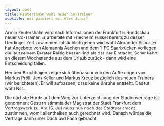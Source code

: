```yaml
---
layout: post
title: Reutershahn wohl neuer Co-Trainer
subtitle: Was passiert mit Alex Schur?
---
```


Armin Reutershahn wird nach Informationen der Frankfurter Rundschau neuer Co-Trainer. Er arbeitete mit Friedhelm Funkel bereits zu dessen Uerdinger Zeit zusammen.Tatsächlich gehen wird wohl Alexander Schur. Er hat Angebote von Alemannia Aachen und dem 1. FC Saarbrücken vorliegen, die laut seinem Berater Reisig besser sind als das der Eintracht. Schur kehrt an diesem Wochenende aus dem Urlaub zurück - dann wird eine Entscheidung fallen.

Heribert Bruchhagen zeigte sich überrascht von den Äußerungen von Markus Pröll, Jens Keller und Markus Kreuz bezüglich des neuen Trainers (wir berichteten). Er will aufpassen, dass keine Unruhe entsteht. Das tut wohl Not...

Die nächste Hürde auf dem Weg zur Unterzeichnung der Stadionverträge ist genommen: Gestern stimmte der Magistrat der Stadt Frankfurt dem Vertragswerk zu. Am 15. Juli muss nun noch das Stadtparlament zustimmen, womit allenthalben auch gerechnet wird. Danach würden die Verträge dann unter Dach und Fach gebracht.
